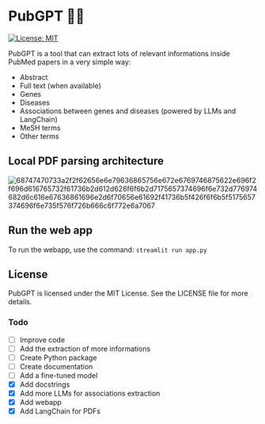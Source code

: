 # PubGPT 💉📄

[![License: MIT](https://img.shields.io/badge/License-MIT-yellow.svg)](https://opensource.org/licenses/MIT)

PubGPT is a tool that can extract lots of relevant informations inside PubMed papers in a very simple way:

- Abstract
- Full text (when available)
- Genes
- Diseases
- Associations between genes and diseases (powered by LLMs and LangChain)
- MeSH terms
- Other terms

## Local PDF parsing architecture

![68747470733a2f2f62656e6e79636865756e672e6769746875622e696f2f696d616765732f61736b2d612d626f6f6b2d7175657374696f6e732d776974682d6c616e67636861696e2d6f70656e61692f41736b5f426f6f6b5f5175657374696f6e735f576f726b666c6f772e6a7067](https://github.com/dSupertramp/PubGPT/assets/48620457/64ef87f0-4953-42c0-a96f-fe93046f98b9)

## Run the web app

To run the webapp, use the command: `streamlit run app.py`

## License

PubGPT is licensed under the MIT License. See the LICENSE file for more details.

### Todo

- [ ] Improve code
- [ ] Add the extraction of more informations
- [ ] Create Python package
- [ ] Create documentation
- [ ] Add a fine-tuned model
- [x] Add docstrings
- [x] Add more LLMs for associations extraction
- [x] Add webapp
- [x] Add LangChain for PDFs
